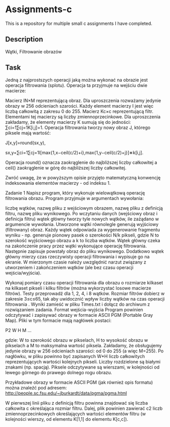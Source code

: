 # Assignments-c
This is a repository for multiple small c assignments I have completed.

## Description
Wątki, Filtrowanie obrazów

## Task
Jedną z najprostszych operacji jaką można wykonać na obrazie jest operacja filtrowania (splotu). Operacja ta przyjmuje na wejściu dwie macierze:

Macierz IN×M reprezentującą obraz. Dla uproszczenia rozważamy jedynie obrazy w 256 odcieniach szarości. Każdy element macierzy I jest więc liczbą całkowitą z zakresu 0 do 255.
Macierz Kc×c reprezentującą filtr. Elementami tej macierzy są liczby zmiennoprzecinkowe. Dla uproszczenia zakładamy, że elementy macierzy K sumują się do jedności: ∑ci=1∑cj=1K[i,j]=1.
Operacja filtrowania tworzy nowy obraz J, którego piksele mają wartość:

J[x,y]=round(sx,y),

sx,y=∑ci=1∑cj=1I[max{1,x−ceil(c/2)+i},max{1,y−ceil(c/2)+j}]∗k[i,j].

Operacja  round()  oznacza zaokrąglenie do najbliższej liczby całkowitej a ceil() zaokrąglenie w górę do najbliższej liczby całkowitej.

Zwróć uwagę, że w powyższym opisie przyjęto matematyczną konwencję indeksowania elementów macierzy - od indeksu 1.

Zadanie 1
Napisz program, który wykonuje wielowątkową operację filtrowania obrazu. Program przyjmuje w argumentach wywołania:

liczbę wątków,
nazwę pliku z wejściowym obrazem,
nazwę pliku z definicją filtru,
nazwę pliku wynikowego.
Po wczytaniu danych (wejściowy obraz i definicja filtru) wątek główny tworzy tyle nowych wątków, ile zażądano w argumencie wywołania. Utworzone wątki równolegle generują wyjściowy (filtrowany) obraz. Każdy wątek odpowiada za wygenerowanie fragmentu wyniku - np. generuje pionowy pasek o szerokości N/k pikseli, gdzie N to szerokość wyjściowego obrazu a k to liczba wątków. Wątek główny czeka na zakończenie pracy przez wątki wykonujące operację filtrowania. Następnie zapisuje powstały obraz do pliku wynikowego. Dodatkowo wątek główny mierzy czas rzeczywisty operacji filtrowania i wypisuje go na ekranie. W mierzonym czasie należy uwzględnić narzut związany z utworzeniem i zakończeniem wątków (ale bez czasu operacji wejścia/wyjścia).

Wykonaj pomiary czasu operacji filtrowania dla obrazu o rozmiarze kilkaset na kilkaset pikseli i kilku filtrów (można wykorzystać losowe macierze filtrów). Testy przeprowadź dla 1, 2, 4, i 8 wątków. Rozmiar filtrów dobierz w zakresie 3≤c≤65, tak aby uwidocznić wpływ liczby wątków na czas operacji filtrowania . Wyniki zamieść w pliku Times.txt i dołącz do archiwum z rozwiązaniem zadania.
Format wejścia-wyjścia
Program powinien odczytywać i zapisywać obrazy w formacie ASCII PGM (Portable Gray Map). Pliki w tym formacie mają nagłówek postaci:

P2
W H
M
...

gdzie: W to szerokość obrazu w pikselach, H to wysokość obrazu w pikselach a M to maksymalna wartość piksela. Zakładamy, że obsługujemy jedynie obrazy w 256 odcieniach szarości: od 0 do 255 (a więc M=255). Po nagłówku, w pliku powinno być zapisanych W*H liczb całkowitych reprezentujących wartości kolejnych pikseli. Liczby rozdzielone są białymi znakami (np. spacją). Piksele odczytywane są wierszami, w kolejności od lewego górnego do prawego dolnego rogu obrazu.

Przykładowe obrazy w formacie ASCII PGM (jak również opis formatu) można znaleźć pod adresem: http://people.sc.fsu.edu/~jburkardt/data/pgma/pgma.html

W pierwszej linii pliku z definicją filtru powinna znajdować się liczba całkowita c określająca rozmiar filtru. Dalej, plik powinien zawierać c2 liczb zmiennoprzecinkowych określających wartości elementów filtru (w kolejności wierszy, od elementu K[1,1] do elementu K[c,c]).
